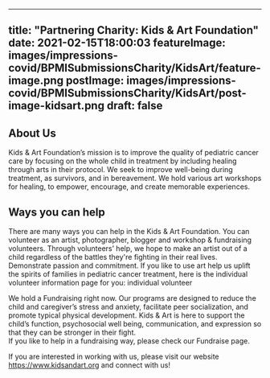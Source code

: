 
---
title: "Partnering Charity: Kids & Art Foundation"
date: 2021-02-15T18:00:03
featureImage: images/impressions-covid/BPMISubmissionsCharity/KidsArt/feature-image.png
postImage: images/impressions-covid/BPMISubmissionsCharity/KidsArt/post-image-kidsart.png 
draft: false
---

## About Us
Kids & Art Foundation’s mission is to improve the quality of pediatric cancer care by focusing on the whole child in treatment by including healing through arts in their protocol. We seek to improve well-being during treatment, as survivors, and in bereavement. We hold various art workshops for healing, to empower, encourage, and create memorable experiences.

## Ways you can help 
There are many ways you can help in the Kids & Art Foundation. You can volunteer as an artist, photographer, blogger and workshop & fundraising volunteers. Through volunteers’ help, we hope to make an artist out of a child regardless of the battles they're fighting in their real lives. Demonstrate passion and commitment.  If you like to use art help us uplift the spirits of families in pediatric cancer treatment, here is the individual volunteer information page for you: individual volunteer

We hold a Fundraising right now. Our programs are designed to reduce the child and caregiver’s stress and anxiety, facilitate peer socialization, and promote typical physical development. Kids & Art is here to support the child’s function, psychosocial well being, communication, and expression so that they can be stronger in their fight.  
If you like to help in a fundraising way, please check our Fundraise page.

If you are interested in working with us, please visit our website https://www.kidsandart.org and connect with us!
